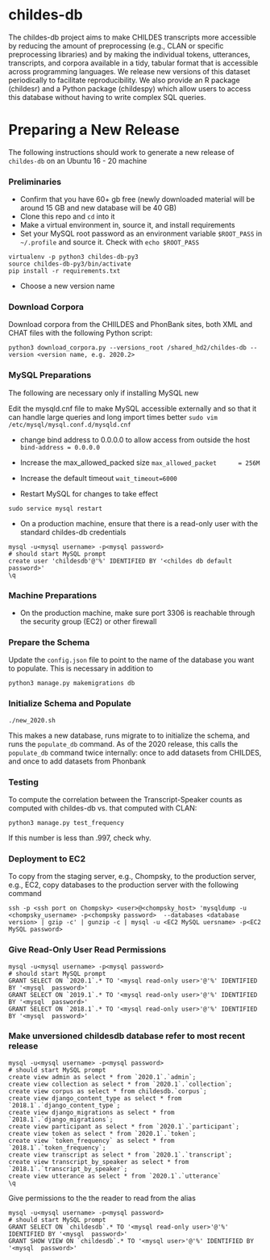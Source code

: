 # childes-db
The childes-db project aims to make CHILDES transcripts more accessible by reducing the amount of preprocessing (e.g., CLAN or specific preprocessing libraries) and by making the individual tokens, utterances, transcripts, and corpora available in a tidy, tabular format that is accessible across programming languages. We release new versions of this dataset periodically to facilitate reproducibility. We also provide an R package (childesr) and a Python package (childespy) which allow users to access this database without having to write complex SQL queries.

# Preparing a New Release

The following instructions should work to generate a new release of `childes-db` on an Ubuntu 16 - 20 machine

### Preliminaries
- Confirm that you have 60+ gb free (newly downloaded material will be around 15 GB and new database will be 40 GB)
- Clone this repo and `cd` into it
- Make a virtual environment in, source it, and install requirements
- Set your MySQL root password as an environment variable `$ROOT_PASS` in `~/.profile` and source it. Check with `echo $ROOT_PASS`
```
virtualenv -p python3 childes-db-py3
source childes-db-py3/bin/activate
pip install -r requirements.txt
```
- Choose a new version name

### Download Corpora

Download corpora from the CHIILDES and PhonBank sites, both XML and CHAT files with the following Python script:

`python3 download_corpora.py --versions_root /shared_hd2/childes-db --version <version name, e.g. 2020.2>`


### MySQL Preparations

The following are necessary only if installing MySQL new 

Edit the mysqld.cnf file to make MySQL accessible externally and so that it can handle large queries and long import times better
`sudo vim /etc/mysql/mysql.conf.d/mysqld.cnf`

- change bind address to 0.0.0.0 to allow access from outside the host
`bind-address = 0.0.0.0`

- Increase the max_allowed_packed size
`max_allowed_packet      = 256M`

- Increase the default timeout
`wait_timeout=6000`

- Restart MySQL for changes to take effect

`sudo service mysql restart`

- On a production machine, ensure that there is a read-only user with the standard childes-db credentials

```
mysql -u<mysql username> -p<mysql password>
# should start MySQL prompt
create user 'childesdb'@'%' IDENTIFIED BY '<childes db default password>'
\q
```

### Machine Preparations

- On the production machine, make sure port 3306 is reachable through the security group (EC2) or other firewall

### Prepare the Schema 

Update the `config.json` file to point to the name of the database you want to populate. This is necessary in addition to 

`python3 manage.py makemigrations db`


### Initialize Schema and Populate

`./new_2020.sh`

This makes  a new database, runs migrate to to initialize the schema, and runs the `populate_db` command. As of the 2020 release, this calls the `populate_db` command twice internally: once to add datasets from CHILDES, and once to add datasets from Phonbank

### Testing

To compute the correlation between the Transcript-Speaker counts as computed with childes-db vs. that computed with CLAN:

`python3 manage.py test_frequency`

If this number is less than .997, check why.

### Deployment to EC2

To copy from the staging server, e.g., Chompsky, to the production server, e.g., EC2, copy databases to the production server with the following command

`ssh -p <ssh port on Chompsky> <user>@<chompsky_host> 'mysqldump -u <chompsky_username> -p<chompsky password>  --databases <database version> | gzip -c' | gunzip -c | mysql -u <EC2 MySQL uersname> -p<EC2 MySQL password>`

### Give Read-Only User Read Permissions

```
mysql -u<mysql username> -p<mysql password>
# should start MySQL prompt
GRANT SELECT ON `2020.1`.* TO '<mysql read-only user>'@'%' IDENTIFIED BY '<mysql  password>'
GRANT SELECT ON `2019.1`.* TO '<mysql read-only user>'@'%' IDENTIFIED BY '<mysql  password>'
GRANT SELECT ON `2018.1`.* TO '<mysql read-only user>'@'%' IDENTIFIED BY '<mysql  password>'
```

### Make unversioned childesdb database refer to most recent release

```
mysql -u<mysql username> -p<mysql password>
# should start MySQL prompt
create view admin as select * from `2020.1`.`admin`;
create view collection as select * from `2020.1`.`collection`;
create view corpus as select * from childesdb.`corpus`;
create view django_content_type as select * from `2018.1`.`django_content_type`;
create view django_migrations as select * from `2018.1`.`django_migrations`;
create view participant as select * from `2020.1`.`participant`;
create view token as select * from `2020.1`.`token`;
create view `token_frequency` as select * from `2018.1`.`token_frequency`;
create view transcript as select * from `2020.1`.`transcript`;
create view transcript_by_speaker as select * from `2018.1`.`transcript_by_speaker`;
create view utterance as select * from `2020.1`.`utterance`
\q
```

Give permissions to the the reader to read from the alias
```
mysql -u<mysql username> -p<mysql password>
# should start MySQL prompt
GRANT SELECT ON `childesdb`.* TO '<mysql read-only user>'@'%' IDENTIFIED BY '<mysql  password>'
GRANT SHOW VIEW ON `childesdb`.* TO '<mysql user>'@'%' IDENTIFIED BY '<mysql  password>'
```
